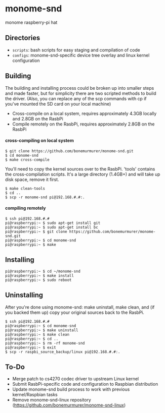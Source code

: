 # monome-snd

monome raspberry-pi hat

## Directories

- `scripts`: bash scripts for easy staging and compilation of code
- `configs`: monome-snd-specific device tree overlay and linux kernel configuration

## Building
The building and installing process could be broken up into smaller
steps and made faster, but for simplicity there are two scripted
methods to build the driver.  (Also, you can replace any of the scp
commands with cp if you've mounted the SD card on your local machine)
* Cross-compile on a local system, requires approximately 4.3GB locally and
   2.8GB on the RasbPi
* Compile remotely on the RasbPi, requires approximately 2.8GB on the RasbPi

#### cross-compiling on local system
```
$ git clone https://github.com/bonemurmurer/monome-snd.git
$ cd monome-snd
$ make cross-compile
```
You'll need to copy the kernel sources over to the RasbPi. 'tools' contains
the cross-compilation scripts. It's a large directory (1.4GB+) and will take
up disk space, remove it first.
```
$ make clean-tools
$ cd ..
$ scp -r monome-snd pi@192.168.#.#:.
```
#### compiling remotely
```
$ ssh pi@192.168.#.#
pi@raspberrypi:~ $ sudo apt-get install git
pi@raspberrypi:~ $ sudo apt-get install bc
pi@raspberrypi:~ $ git clone https://github.com/bonemurmurer/monome-snd.git
pi@raspberrypi:~ $ cd monome-snd
pi@raspberrypi:~ $ make
```

## Installing
```
pi@raspberrypi:~ $ cd ~/monome-snd
pi@raspberrypi:~ $ make install
pi@raspberrypi:~ $ sudo reboot
```

## Uninstalling
After you're done using monome-snd: make uninstall, make clean, and (if you backed
them up) copy your original sources back to the RasbPi.
```
$ ssh pi@192.168.#.#
pi@raspberrypi:~ $ cd monome-snd
pi@raspberrypi:~ $ make uninstall
pi@raspberrypi:~ $ make clean
pi@raspberrypi:~ $ cd ..
pi@raspberrypi:~ $ rm -rf monome-snd
pi@raspberrypi:~ $ exit
$ scp -r raspbi_source_backup/linux pi@192.168.#.#:.
```

## To-Do
* Merge patch to cs4270 codec driver to upstream Linux kernel
* Submit RasbPi-specific code and configuration to Raspbian distribution
* Update monome-snd build process to work with previous kernel/Raspbian tasks
* Remove monome-snd-linux repository (https://github.com/bonemurmurer/monome-snd-linux)